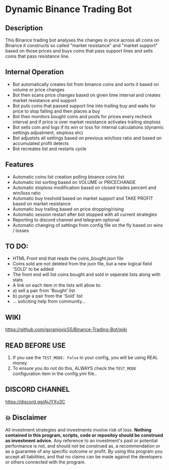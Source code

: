 # Dynamic Binance Trading Bot

## Description
This Binance trading bot analyses the changes in price across all coins on Binance it constructs so called "market resistance" and "market support" based on those prices and buys coins that pass support lines and sells coins that pass resistance line.



## Internal Operation

- Bot automatically creates list from binance coins and sorts it based on volume or price changes
- Bot then scans price changes based on given time interval and creates market resistance and support
- Bot puts coins that passed support line into trailing buy and waits for price to stop falling and then places a buy
- Bot then monitors bought coins and pools for prices every recheck interval and if price is over market resistance
  activates trailing stoploss
- Bot sells coin and logs if its win or loss for internal calculations (dynamic settings adjustment, stoploss etc)
- Bot adjuststs all settings based on previous win/loss ratio and based on accumulated profit detects
- Bot recreates list and restarts cycle

## Features

- Automatic coins list creation polling binance coins list
- Automatic list sorting based on VOLUME or PRICECHANGE
- Automatic stoploss modification based on closed trades percent and win/loss ratio
- Automatic buy treshold based on market support and TAKE PROFIT based on market resistance
- Automatic buy trailing based on price dropping/rising
- Automatic session restart after bot stopped with all current strategies
- Reporting to discord channel and telegram optional
- Automatic changing of settings from config file on the fly based on wins / losses

## TO DO:
- HTML Front end that reads the coins_bought.json file
- Coins sold are not deleted from the json file, but a new logical field 'SOLD' to be added
- The front end will list coins bought and sold in seperate lists along with stats
- A link on each item in the lists will allow to:
-    a) sell a pair from 'Bought' list
-    b) purge a pair from the 'Sold' list
- ... soliciting help from community...

## WIKI
https://github.com/goranjovic55/Binance-Trading-Bot/wiki

## READ BEFORE USE
1. If you use the `TEST_MODE: False` in your config, you will be using REAL money.
2. To ensure you do not do this, ALWAYS check the `TEST_MODE` configuration item in the config.yml file..

## DISCORD CHANNEL
https://discord.gg/AjJYXy3C

## 💥 Disclaimer

All investment strategies and investments involve risk of loss.
**Nothing contained in this program, scripts, code or repositoy should be construed as investment advice.**
Any reference to an investment's past or potential performance is not,
and should not be construed as, a recommendation or as a guarantee of
any specific outcome or profit.
By using this program you accept all liabilities, and that no claims can be made against the developers or others connected with the program.
